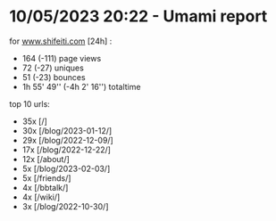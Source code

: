 # 10/05/2023 20:22 - Umami report
for www.shifeiti.com [24h] :

 - 164 (-111) page views
 - 72 (-27) uniques
 - 51 (-23) bounces
 - 1h 55' 49'' (-4h 2' 16'') totaltime


top 10 urls:
 - 35x [/]
 - 30x [/blog/2023-01-12/]
 - 29x [/blog/2022-12-09/]
 - 17x [/blog/2022-12-22/]
 - 12x [/about/]
 - 5x [/blog/2023-02-03/]
 - 5x [/friends/]
 - 4x [/bbtalk/]
 - 4x [/wiki/]
 - 3x [/blog/2022-10-30/]


